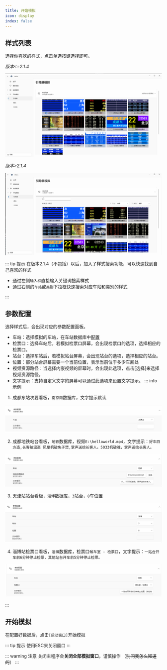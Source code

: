 ```yaml
---
title: 开始模拟
icon: display
index: false
---
```


## 样式列表

选择你喜欢的样式，点击单选按键选择即可。

*版本<=2.1.4*

![](img\simulation\1.png)

*版本>2.1.4*

![](img\simulation\6.png)

::: tip 提示
在版本2.1.4（不包括）以后，加入了样式搜索功能，可以快速找到自己喜欢的样式

- 通过左侧`输入框`直接输入关键词搜索样式
- 通过右侧的`车站`或`类别`下拉框快速搜索对应车站和类别的样式


:::

## 参数配置

选择样式后，会出现对应的参数配置面板。

- 车站：选择模拟的车站，在车站数据库中[配置](station.html)
- 检票口：选择车站后，若模拟检票口屏幕，会出现检票口的选项，选择相应的检票口。
- 站台：选择车站后，若模拟站台屏幕，会出现站台的选项，选择相应的站台。
- 位置：部分站台屏幕需要一个当前位置，表示当前位于多少车厢处
- 视频资源路径：当选择内嵌视频的屏幕时，会出现此选项，点击[选择]来选择视频资源路径。
- 文字提示：支持自定义文字的屏幕可以通过此选项来设置文字提示。
::: info 示例
1. 成都东站次要看板，`南京南`数据库，文字提示默认

![](img\simulation\2.png)

2. 成都地铁站台看板，`地铁`数据库，视频`E:\helloworld.mp4`，文字提示：`好车四方造,长客轴温高 凤凰机破兔子焚,掌声送给长客人。5033机破魂，掌声送给长客人。`

![](img\simulation\3.png)

3. 天津站站台看板，`淄博`数据库，`3`站台，`8`车位置

![](img\simulation\4.png)

4. 淄博站检票口看板，`淄博`数据库，检票口`候车室 - 检票口`，文字提示：`一站台开车前6分钟停止检票，其他站台开车前5分钟停止检票。`

![](img\simulation\5.png)

:::
## 开始模拟

在配置好数据后，点击`[启动窗口]`开始模拟

::: tip 提示
使用ESC来关闭窗口
:::

::: warning 注意
关闭主程序会**关闭全部模拟窗口**，谨慎操作    （~~别问我怎么知道的~~）
:::
